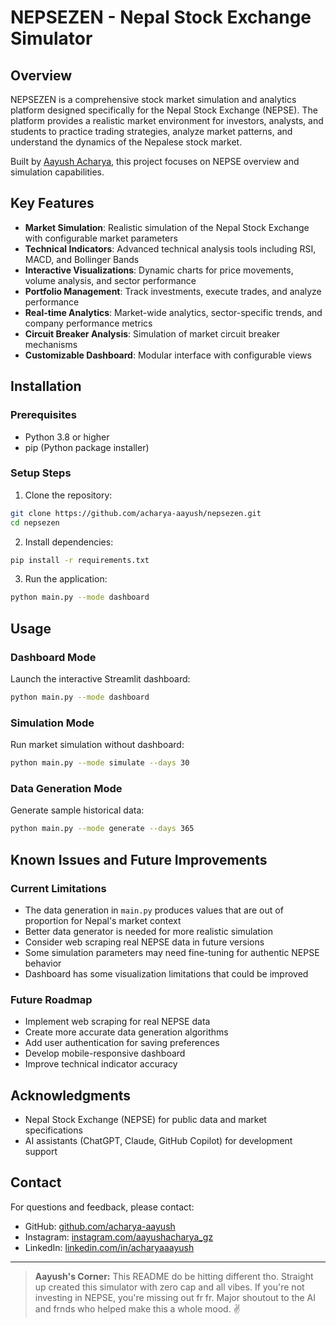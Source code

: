 # NEPSEZEN - Nepal Stock Exchange Simulator
## Overview

NEPSEZEN is a comprehensive stock market simulation and analytics platform designed specifically for the Nepal Stock Exchange (NEPSE). The platform provides a realistic market environment for investors, analysts, and students to practice trading strategies, analyze market patterns, and understand the dynamics of the Nepalese stock market. 

Built by [Aayush Acharya](https://github.com/acharya-aayush), this project focuses on NEPSE overview and simulation capabilities.

## Key Features

- **Market Simulation**: Realistic simulation of the Nepal Stock Exchange with configurable market parameters
- **Technical Indicators**: Advanced technical analysis tools including RSI, MACD, and Bollinger Bands
- **Interactive Visualizations**: Dynamic charts for price movements, volume analysis, and sector performance
- **Portfolio Management**: Track investments, execute trades, and analyze performance
- **Real-time Analytics**: Market-wide analytics, sector-specific trends, and company performance metrics
- **Circuit Breaker Analysis**: Simulation of market circuit breaker mechanisms
- **Customizable Dashboard**: Modular interface with configurable views

## Installation

### Prerequisites

- Python 3.8 or higher
- pip (Python package installer)

### Setup Steps

1. Clone the repository:
```bash
git clone https://github.com/acharya-aayush/nepsezen.git
cd nepsezen
```

2. Install dependencies:
```bash
pip install -r requirements.txt
```

3. Run the application:
```bash
python main.py --mode dashboard
```

## Usage

### Dashboard Mode

Launch the interactive Streamlit dashboard:

```bash
python main.py --mode dashboard
```

### Simulation Mode

Run market simulation without dashboard:

```bash
python main.py --mode simulate --days 30
```

### Data Generation Mode

Generate sample historical data:

```bash
python main.py --mode generate --days 365
```

## Known Issues and Future Improvements

### Current Limitations
- The data generation in `main.py` produces values that are out of proportion for Nepal's market context
- Better data generator is needed for more realistic simulation
- Consider web scraping real NEPSE data in future versions
- Some simulation parameters may need fine-tuning for authentic NEPSE behavior
- Dashboard has some visualization limitations that could be improved

### Future Roadmap
- Implement web scraping for real NEPSE data
- Create more accurate data generation algorithms
- Add user authentication for saving preferences
- Develop mobile-responsive dashboard
- Improve technical indicator accuracy


## Acknowledgments

- Nepal Stock Exchange (NEPSE) for public data and market specifications
- AI assistants (ChatGPT, Claude, GitHub Copilot) for development support

## Contact

For questions and feedback, please contact:
- GitHub: [github.com/acharya-aayush](https://github.com/acharya-aayush)
- Instagram: [instagram.com/aayushacharya_gz](https://instagram.com/aayushacharya_gz)
- LinkedIn: [linkedin.com/in/acharyaaayush](https://linkedin.com/in/acharyaaayush)

---

> **Aayush's Corner:** This README do be hitting different tho. Straight up created this simulator with zero cap and all vibes. If you're not investing in NEPSE, you're missing out fr fr. Major shoutout to the AI and frnds who helped make this a whole mood. ✌️
